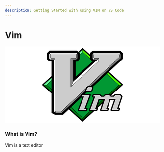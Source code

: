 ```yaml
---
description: Getting Started with using VIM on VS Code
---
```


# Vim

![Vim Text Editor](../../.gitbook/assets/vim.png)

### What is Vim?

Vim is a text editor

